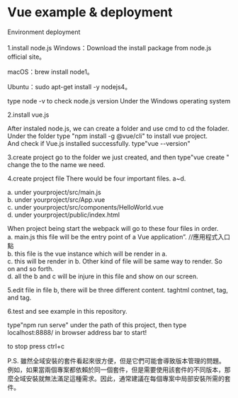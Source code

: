 # Vue example & deployment
Environment deployment<br><br>
1.install node.js Windows：Download the install package from node.js official site。

macOS：brew install node1。

Ubuntu：sudo apt-get install -y nodejs4。

type node -v to check node.js version Under the Windows operating system

2.install vue.js

After instaled node.js, we can create a folder and use cmd to cd the folader. <br>
Under the folder type "npm install -g @vue/cli" to install vue project. <br>
And check if Vue.js installed successfully. type"vue --version"<br>

3.create project go to the folder we just created, and then type"vue create " change the to the name we need.

4.create project file There would be four important files. a~d.

a. under yourproject/src/main.js<br>
b. under yourproject/src/App.vue<br>
c. under yourproject/src/components/HelloWorld.vue<br>
d. under yourproject/public/index.html<br>

When project being start the webpack will go to these four files in order.<br>
a. main.js this file will be the entry point of a Vue application”. //應用程式入口點<br>
b. this file is the vue instance which will be render in a.<br>
c. this will be render in b. Other kind of file will be same way to render. So on and so forth.<br>
d. all the b and c will be injure in this file and show on our screen.<br>

5.edit file in file b, there will be three different content. taghtml contnet, tag<script>js content</script>, and tag<style>css content</style>.

6.test and see example in this repository.

type"npm run serve" under the path of this project, then type localhost:8888/ in browser address bar to start!

to stop press ctrl+c

P.S. 雖然全域安裝的套件看起來很方便，但是它們可能會導致版本管理的問題。例如，如果當兩個專案都依賴於同一個套件，但是需要使用該套件的不同版本，那麼全域安裝就無法滿足這種需求。因此，通常建議在每個專案中局部安裝所需的套件。
